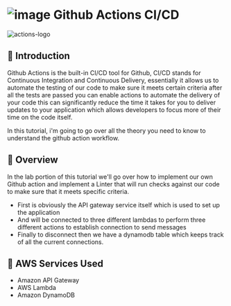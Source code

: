# ![image](https://github.com/julien-muke/mygitactions/assets/110755734/6f563446-e59e-44c5-b977-b0e16ddc7edc) Github Actions CI/CD


![actions-logo](https://github.com/julien-muke/mygitactions/assets/110755734/aeb3b495-b4e2-4981-bd75-240593ce5f69)


## 🤖 Introduction

Github Actions is the built-in CI/CD tool for Github, CI/CD stands for Continuous Integration and Continuous Delivery, essentially it allows us to automate the testing of our code to make sure it meets certain criteria after all the tests are passed you can enable actions to automate the delivery of your code this can significantly reduce the time it takes for you to deliver updates to your application which allows developers to focus more of their time on the code itself.

In this tutorial, i'm going to go over all the theory you need to know to understand the github action workflow.

## 	📝  Overview

In the lab portion of this tutorial we'll go over how to implement our own Github action and implement a Linter that will run checks against our code to make sure that it meets specific criteria.

* First is obviously the API gateway service itself which is used to set up the application 
* And will be connected to three different lambdas to perform three different actions to establish connection to send messages  
* Finally to disconnect then we have a dynamodb table which keeps track of all the current connections.

## 🚨 AWS Services Used

* Amazon API Gateway
* AWS Lambda
* Amazon DynamoDB